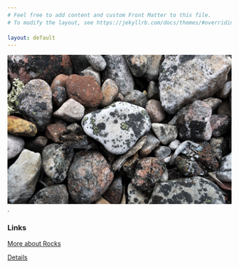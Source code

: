 ```yaml
---
# Feel free to add content and custom Front Matter to this file.
# To modify the layout, see https://jekyllrb.com/docs/themes/#overriding-theme-defaults

layout: default
---
```


![picture of rocks](rock.jpg "Rocks!").
 

### Links

[More about Rocks](/rocks.markdown)

[Details](/details/rocks.markdown)
 
 